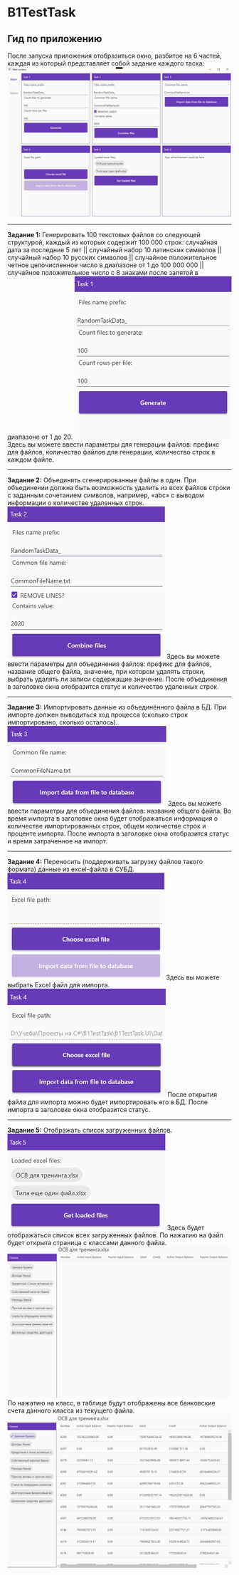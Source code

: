 # B1TestTask

<h2>Гид по приложению</h2>

После запуска приложения отобразиться окно, разбитое на 6 частей, каждая из который представляет собой задание каждого таска:
<img src="screenshots/1.jpg" />

<hr>
<b>Задание 1:</b> Генерировать 100 текстовых файлов со следующей структурой, каждый из которых содержит 100 000 строк: случайная дата за последние 5 лет || случайный набор 10 латинских символов || случайный набор 10 русских символов || случайное положительное четное целочисленное число в диапазоне от 1 до 100 000 000   || случайное положительное число с 8 знаками после запятой в диапазоне от 1 до 20.
<img src="screenshots/2.jpg" />
Здесь вы можете ввести параметры для генерации файлов: префикс для файлов, количество файлов для генерации, количество строк в каждом файле.

<hr>
<b>Задание 2:</b> Объединять сгенерированные файлы в один. При объединении должна быть возможность удалить из всех файлов строки с заданным сочетанием символов, например, «abc» с выводом информации о количестве удаленных строк.
<img src="screenshots/3.jpg" />
Здесь вы можете ввести параметры для объединения файлов: префикс для файлов, название общего файла, значение, при котором удалять строки, выбрать удалять ли записи содержащие значение. После объединения в заголовке окна отобразится статус и количество удаленных строк.

<hr>
<b>Задание 3:</b> Импортировать данные из объединённого файла в БД. При импорте должен выводиться ход процесса (сколько строк импортировано, сколько осталось).
<img src="screenshots/4.jpg" />
Здесь вы можете ввести параметры для объединения файлов: название общего файла. Во время импорта в заголовке окна будет отображаться информация о количестве импортированных строк, общем количестве строк и проценте импорта. После импорта в заголовке окна отобразится статус и время затраченное на импорт.

<hr>
<b>Задание 4:</b> Переносить (поддерживать загрузку файлов такого формата) данные из excel-файла в СУБД.
<img src="screenshots/5.jpg" />
Здесь вы можете выбрать Excel файл для импорта.
<img src="screenshots/6.jpg" />
После открытия файла для импорта можно будет импортировать его в БД. После импорта в заголовке окна отобразится статус.

<hr>
<b>Задание 5:</b> Отображать список загруженных файлов.
<img src="screenshots/7.jpg" />
Здесь будет отображаться список всех загруженных файлов. По нажатию на файл будет открыта страница с классами данного файла. 
<img src="screenshots/8.jpg" />
По нажатию на класс, в таблице будут отображены все банковские счета данного класса из текущего файла.
<img src="screenshots/9.jpg" />
